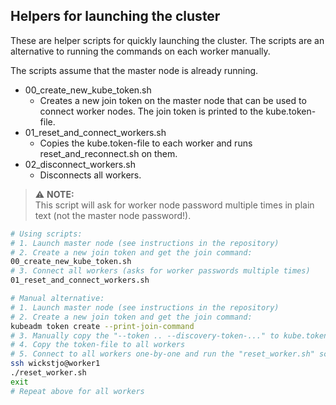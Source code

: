## Helpers for launching the cluster

These are helper scripts for quickly launching the cluster. The scripts are an alternative to running the commands on 
each worker manually.

The scripts assume that the master node is already running.

- 00_create_new_kube_token.sh 
  - Creates a new join token on the master node that can be used to connect worker nodes.
  The join token is printed to the kube.token-file.
- 01_reset_and_connect_workers.sh 
  - Copies the kube.token-file to each worker and runs reset_and_reconnect.sh on them.
- 02_disconnect_workers.sh
  - Disconnects all workers.

> ⚠️ **NOTE:**  
> This script will ask for worker node password multiple times in plain text (not the master node password!).

```bash
# Using scripts:
# 1. Launch master node (see instructions in the repository)
# 2. Create a new join token and get the join command:
00_create_new_kube_token.sh
# 3. Connect all workers (asks for worker passwords multiple times)
01_reset_and_connect_workers.sh
```

```bash
# Manual alternative:
# 1. Launch master node (see instructions in the repository)
# 2. Create a new join token and get the join command:
kubeadm token create --print-join-command
# 3. Manually copy the "--token .. --discovery-token-..." to kube.token
# 4. Copy the token-file to all workers
# 5. Connect to all workers one-by-one and run the "reset_worker.sh" script
ssh wickstjo@worker1
./reset_worker.sh
exit
# Repeat above for all workers
```



